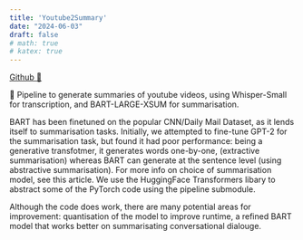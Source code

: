 ```yaml
---
title: 'Youtube2Summary'
date: "2024-06-03"
draft: false
# math: true
# katex: true
---
```


[Github 🔗](https://github.com/jwhogg/youtube_to_summary)

🤗 Pipeline to generate summaries of youtube videos, using Whisper-Small for transcription, and BART-LARGE-XSUM for summarisation. 

BART has been finetuned on the popular CNN/Daily Mail Dataset, as it lends itself to summarisation tasks. Initially, we attempted to fine-tune GPT-2 for the summarisation task, but found it had poor performance: being a generative transfotmer, it generates words one-by-one, (extractive summarisation) whereas BART can generate at the sentence level (using abstractive summarisation). For more info on choice of summarisation model, see this article. We use the HuggingFace Transformers libary to abstract some of the PyTorch code using the pipeline submodule.

Although the code does work, there are many potential areas for improvement: quantisation of the model to improve runtime, a refined BART model that works better on summarisating conversational dialouge.


